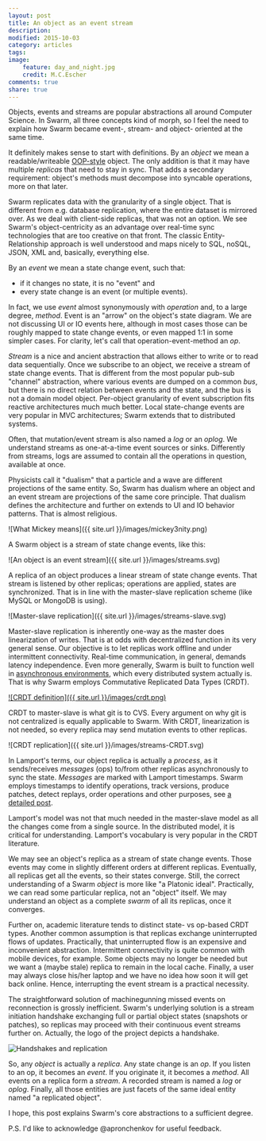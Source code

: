 ```yaml
---
layout: post
title: An object as an event stream
description:
modified: 2015-10-03
category: articles
tags:
image:
    feature: day_and_night.jpg
    credit: M.C.Escher
comments: true
share: true
---
```


Objects, events and streams are popular abstractions all around Computer Science. In Swarm, all three concepts kind of morph, so I feel the need to explain how Swarm became event-, stream- and object- oriented at the same time.

It definitely makes sense to start with definitions. By an *object* we mean a readable/writeable [OOP-style][oop] object. The only addition is that it may have multiple *replicas* that need to stay in sync.  That adds a secondary requirement: object's methods must decompose into syncable operations, more on that later.

Swarm replicates data with the granularity of a single object. That is different from e.g. database replication, where the entire dataset is mirrored over. As we deal with client-side replicas, that was not an option. We see Swarm's object-centricity as an advantage over real-time sync technologies that are too creative on that front. The classic Entity-Relationship approach is well understood and maps nicely to SQL, noSQL, JSON, XML and, basically, everything else.

By an *event* we mean a state change event, such that:

* if it changes no state, it is no "event" and
* every state change is an event (or multiple events).

In fact, we use *event* almost synonymously with *operation* and, to a large degree, *method*. Event is an "arrow" on the object's state diagram. We are not discussing UI or IO events here, although in most cases those can be roughly mapped to state change events, or even mapped 1:1 in some simpler cases. For clarity, let's call that operation-event-method an *op*.

*Stream* is a nice and ancient abstraction that allows either to write or to read data sequentially. Once we subscribe to an object, we receive a stream of state change events. That is different from the most popular pub-sub "channel" abstraction, where various events are dumped on a common *bus*, but there is no direct relation between events and the state, and the bus is not a domain model object. Per-object granularity of event subscription fits reactive architectures much much better. Local state-change events are very popular in MVC architectures; Swarm extends that to distributed systems.

Often, that mutation/event stream is also named a *log* or an *oplog*. We understand streams as one-at-a-time event sources or sinks. Differently from streams, logs are assumed to contain all the operations in question, available at once.

Physicists call it "dualism" that a particle and a wave are different projections of the same entity. So, Swarm has dualism where an object and an event stream are projections of the same core principle. That dualism defines the architecture and further on extends to UI and IO behavior patterns. That is almost religious.

![What Mickey means]({{ site.url }}/images/mickey3nity.png)

A Swarm object is a stream of state change events, like this:

![An object is an event stream]({{ site.url }}/images/streams.svg)

A replica of an object produces a linear stream of state change events. That stream is listened by other replicas; operations are applied, states are synchronized. That is in line with the master-slave replication scheme (like MySQL or MongoDB is using).

![Master-slave replication]({{ site.url }}/images/streams-slave.svg)

Master-slave replication is inherently one-way as the master does linearization of writes. That is at odds with decentralized function in its very general sense.
Our objective is to let replicas work offline and under intermittent connectivity. Real-time communication, in general, demands latency independence. Even more generally, Swarm is built to function well in [asynchronous environments][async], which every distributed system actually is. That is why Swarm employs Commutative Replicated Data Types (CRDT).

[![CRDT definition]({{ site.url }}/images/crdt.png)][crdt]

CRDT to master-slave is what git is to CVS. Every argument on why git is not centralized is equally applicable to Swarm.
With CRDT, linearization is not needed, so every replica may send mutation events to other replicas.

![CRDT replication]({{ site.url }}/images/streams-CRDT.svg)

In Lamport's terms, our object replica is actually a *process*, as it sends/receives *messages* (ops) to/from other replicas asynchronously to sync the state. *Messages* are marked with Lamport timestamps. Swarm employs timestamps to identify operations, track versions, produce patches, detect replays, order operations and other purposes, see [a detailed post][lamport]. 

Lamport's model was not that much needed in the master-slave model as all the changes come from a single source. In the distributed model, it is critical for understanding. Lamport's vocabulary is very popular in the CRDT literature.

[lamport]: http://swarmjs.github.io/articles/lamport/

We may see an object's replica as a stream of state change events. Those events may come in slightly different orders at different replicas. Eventually, all replicas get all the events, so their states converge. Still, the correct understanding of a Swarm *object* is more like "a Platonic ideal". Practically, we can read some particular replica, not an "object" itself. We may understand an object as a complete *swarm* of all its replicas, once it converges.

Further on, academic literature tends to distinct state- vs op-based CRDT types. Another common assumption is that replicas exchange uninterrupted flows of updates. Practically, that uninterrupted flow is an expensive and inconvenient abstraction. Intermittent connectivity is quite common with mobile devices, for example. Some objects may no longer be needed but we want a (maybe stale) replica to remain in the local cache. Finally, a user may always close his/her laptop and we have no idea how soon it will get back online. Hence, interrupting the event stream is a practical necessity.

The straightforward solution of machinegunning missed events on reconnection is grossly inefficient. Swarm's underlying solution is a stream initiation handshake exchanging full or partial object states (snapshots or patches), so replicas may proceed with their continuous event streams further on. Actually, the logo of the project depicts a handshake.

![Handshakes and replication]({{site.url}}/images/streams-gaps.svg)

So, any *object* is actually a *replica*. Any state change is an *op*. If you listen to an op, it becomes an *event*. If you originate it, it becomes a *method*. All events on a replica form a *stream*. A recorded stream is named a *log* or *oplog*. Finally, all those entities are just facets of the same ideal entity named "a replicated object".

I hope, this post explains Swarm's core abstractions to a sufficient degree.

[crdt]: http://pagesperso-systeme.lip6.fr/Marc.Shapiro/papers/RR-6956.pdf
[oop]: http://en.wikipedia.org/wiki/Object-oriented_programming
[async]: http://swarmjs.github.io/articles/offline-is-async/

P.S. I'd like to acknowledge @apronchenkov for useful feedback.
